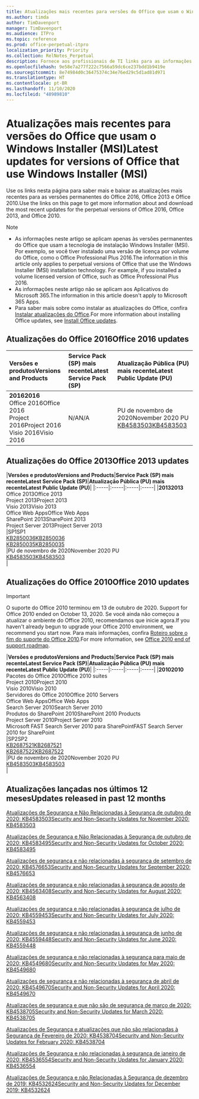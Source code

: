 ```yaml
---
title: Atualizações mais recentes para versões do Office que usam o Windows Installer (MSI)
ms.author: timda
author: TimDavenport
manager: TimDavenport
ms.audience: ITPro
ms.topic: reference
ms.prod: office-perpetual-itpro
localization_priority: Priority
ms.collection: RelNotes_Perpetual
description: Fornece aos profissionais de TI links para as informações de atualização mais recentes para as versões permanentes do Office 2016, Office 2013 e Office 2010
ms.openlocfilehash: 9e58e7a277f222c7566a59dc6ce237bdd1b9419e
ms.sourcegitcommit: 8e74984d0c36475374c34e76ed29c5d1ad81d971
ms.translationtype: HT
ms.contentlocale: pt-BR
ms.lasthandoff: 11/10/2020
ms.locfileid: "48989810"
---
```

# <a name="latest-updates-for-versions-of-office-that-use-windows-installer-msi"></a><span data-ttu-id="f9df4-103">Atualizações mais recentes para versões do Office que usam o Windows Installer (MSI)</span><span class="sxs-lookup"><span data-stu-id="f9df4-103">Latest updates for versions of Office that use Windows Installer (MSI)</span></span>

<span data-ttu-id="f9df4-104">Use os links nesta página para saber mais e baixar as atualizações mais recentes para as versões permanentes do Office 2016, Office 2013 e Office 2010.</span><span class="sxs-lookup"><span data-stu-id="f9df4-104">Use the links on this page to get more information about and download the most recent updates for the perpetual versions of Office 2016, Office 2013, and Office 2010.</span></span>
  
 
> [!NOTE]
> - <span data-ttu-id="f9df4-p101">As informações neste artigo se aplicam apenas às versões permanentes do Office que usam a tecnologia de instalação Windows Installer (MSI). Por exemplo, se você tiver instalado uma versão de licença por volume do Office, como o Office Professional Plus 2016.</span><span class="sxs-lookup"><span data-stu-id="f9df4-p101">The information in this article only applies to perpetual versions of Office that use the Windows Installer (MSI) installation technology. For example, if you installed a volume licensed version of Office, such as Office Professional Plus 2016.</span></span>
> - <span data-ttu-id="f9df4-107">As informações neste artigo não se aplicam aos Aplicativos do Microsoft 365.</span><span class="sxs-lookup"><span data-stu-id="f9df4-107">The information in this article doesn't apply to Microsoft 365 Apps.</span></span>
> - <span data-ttu-id="f9df4-108">Para saber mais sobre como instalar as atualizações do Office, confira [Instalar atualizações do Office](https://support.office.com/article/2ab296f3-7f03-43a2-8e50-46de917611c5).</span><span class="sxs-lookup"><span data-stu-id="f9df4-108">For more information about installing Office updates, see [Install Office updates](https://support.office.com/article/2ab296f3-7f03-43a2-8e50-46de917611c5).</span></span> 


## <a name="office-2016-updates"></a><span data-ttu-id="f9df4-109">Atualizações do Office 2016</span><span class="sxs-lookup"><span data-stu-id="f9df4-109">Office 2016 updates</span></span>

|<span data-ttu-id="f9df4-110">**Versões e produtos**</span><span class="sxs-lookup"><span data-stu-id="f9df4-110">**Versions and Products**</span></span>|<span data-ttu-id="f9df4-111">**Service Pack (SP) mais recente**</span><span class="sxs-lookup"><span data-stu-id="f9df4-111">**Latest Service Pack (SP)**</span></span>|<span data-ttu-id="f9df4-112">**Atualização Pública (PU) mais recente**</span><span class="sxs-lookup"><span data-stu-id="f9df4-112">**Latest Public Update (PU)**</span></span>|
|:-----|:-----|:-----|
|<span data-ttu-id="f9df4-113">**2016**</span><span class="sxs-lookup"><span data-stu-id="f9df4-113">**2016**</span></span> <br/> <span data-ttu-id="f9df4-114">Office 2016</span><span class="sxs-lookup"><span data-stu-id="f9df4-114">Office 2016</span></span>  <br/> <span data-ttu-id="f9df4-115">Project 2016</span><span class="sxs-lookup"><span data-stu-id="f9df4-115">Project 2016</span></span>  <br/> <span data-ttu-id="f9df4-116">Visio 2016</span><span class="sxs-lookup"><span data-stu-id="f9df4-116">Visio 2016</span></span>  <br/> |<span data-ttu-id="f9df4-117">N/A</span><span class="sxs-lookup"><span data-stu-id="f9df4-117">N/A</span></span>  <br/> |<span data-ttu-id="f9df4-118">PU de novembro de 2020</span><span class="sxs-lookup"><span data-stu-id="f9df4-118">November 2020 PU</span></span>  <br/> [<span data-ttu-id="f9df4-119">KB4583503</span><span class="sxs-lookup"><span data-stu-id="f9df4-119">KB4583503</span></span>](https://support.microsoft.com/help/4583503) <br/> |
   
## <a name="office-2013-updates"></a><span data-ttu-id="f9df4-120">Atualizações do Office 2013</span><span class="sxs-lookup"><span data-stu-id="f9df4-120">Office 2013 updates</span></span>

|<span data-ttu-id="f9df4-121">**Versões e produtos**</span><span class="sxs-lookup"><span data-stu-id="f9df4-121">**Versions and Products**</span></span>|<span data-ttu-id="f9df4-122">**Service Pack (SP) mais recente**</span><span class="sxs-lookup"><span data-stu-id="f9df4-122">**Latest Service Pack (SP)**</span></span>|<span data-ttu-id="f9df4-123">**Atualização Pública (PU) mais recente**</span><span class="sxs-lookup"><span data-stu-id="f9df4-123">**Latest Public Update (PU)**</span></span>|
|:-----|:-----|:-----|:-----|
|<span data-ttu-id="f9df4-124">**2013**</span><span class="sxs-lookup"><span data-stu-id="f9df4-124">**2013**</span></span> <br/> <span data-ttu-id="f9df4-125">Office 2013</span><span class="sxs-lookup"><span data-stu-id="f9df4-125">Office 2013</span></span>  <br/> <span data-ttu-id="f9df4-126">Project 2013</span><span class="sxs-lookup"><span data-stu-id="f9df4-126">Project 2013</span></span>  <br/> <span data-ttu-id="f9df4-127">Visio 2013</span><span class="sxs-lookup"><span data-stu-id="f9df4-127">Visio 2013</span></span>  <br/> <span data-ttu-id="f9df4-128">Office Web Apps</span><span class="sxs-lookup"><span data-stu-id="f9df4-128">Office Web Apps</span></span>  <br/> <span data-ttu-id="f9df4-129">SharePoint 2013</span><span class="sxs-lookup"><span data-stu-id="f9df4-129">SharePoint 2013</span></span>  <br/> <span data-ttu-id="f9df4-130">Project Server 2013</span><span class="sxs-lookup"><span data-stu-id="f9df4-130">Project Server 2013</span></span>  <br/> |<span data-ttu-id="f9df4-131">SP1</span><span class="sxs-lookup"><span data-stu-id="f9df4-131">SP1</span></span> <br/> [<span data-ttu-id="f9df4-132">KB2850036</span><span class="sxs-lookup"><span data-stu-id="f9df4-132">KB2850036</span></span>](https://support.microsoft.com/kb/2850036) <br/>[<span data-ttu-id="f9df4-133">KB2850035</span><span class="sxs-lookup"><span data-stu-id="f9df4-133">KB2850035</span></span>](https://support.microsoft.com/kb/2850035) <br/> |<span data-ttu-id="f9df4-134">PU de novembro de 2020</span><span class="sxs-lookup"><span data-stu-id="f9df4-134">November 2020 PU</span></span>  <br/> [<span data-ttu-id="f9df4-135">KB4583503</span><span class="sxs-lookup"><span data-stu-id="f9df4-135">KB4583503</span></span>](https://support.microsoft.com/help/4583503) <br/> |
   
## <a name="office-2010-updates"></a><span data-ttu-id="f9df4-136">Atualizações do Office 2010</span><span class="sxs-lookup"><span data-stu-id="f9df4-136">Office 2010 updates</span></span>
> [!IMPORTANT]
> <span data-ttu-id="f9df4-137">O suporte do Office 2010 terminou em 13 de outubro de 2020. </span><span class="sxs-lookup"><span data-stu-id="f9df4-137">Support for Office 2010 ended on October 13, 2020.</span></span> <span data-ttu-id="f9df4-138">Se você ainda não começou a atualizar o ambiente do Office 2010, recomendamos que inicie agora.</span><span class="sxs-lookup"><span data-stu-id="f9df4-138">If you haven't already begun to upgrade your Office 2010 environment, we recommend you start now.</span></span> <span data-ttu-id="f9df4-139">Para mais informações, confira [Roteiro sobre o fim do suporte do Office 2010](https://docs.microsoft.com/DeployOffice/office-2010-end-support-roadmap).</span><span class="sxs-lookup"><span data-stu-id="f9df4-139">For more information, see [Office 2010 end of support roadmap](https://docs.microsoft.com/DeployOffice/office-2010-end-support-roadmap).</span></span> 

|<span data-ttu-id="f9df4-140">**Versões e produtos**</span><span class="sxs-lookup"><span data-stu-id="f9df4-140">**Versions and Products**</span></span>|<span data-ttu-id="f9df4-141">**Service Pack (SP) mais recente**</span><span class="sxs-lookup"><span data-stu-id="f9df4-141">**Latest Service Pack (SP)**</span></span>|<span data-ttu-id="f9df4-142">**Atualização Pública (PU) mais recente**</span><span class="sxs-lookup"><span data-stu-id="f9df4-142">**Latest Public Update (PU)**</span></span>|
|:-----|:-----|:-----|:-----|
|<span data-ttu-id="f9df4-143">**2010**</span><span class="sxs-lookup"><span data-stu-id="f9df4-143">**2010**</span></span> <br/> <span data-ttu-id="f9df4-144">Pacotes do Office 2010</span><span class="sxs-lookup"><span data-stu-id="f9df4-144">Office 2010 suites</span></span>  <br/> <span data-ttu-id="f9df4-145">Project 2010</span><span class="sxs-lookup"><span data-stu-id="f9df4-145">Project 2010</span></span>  <br/> <span data-ttu-id="f9df4-146">Visio 2010</span><span class="sxs-lookup"><span data-stu-id="f9df4-146">Visio 2010</span></span>  <br/> <span data-ttu-id="f9df4-147">Servidores do Office 2010</span><span class="sxs-lookup"><span data-stu-id="f9df4-147">Office 2010 Servers</span></span>  <br/> <span data-ttu-id="f9df4-148">Office Web Apps</span><span class="sxs-lookup"><span data-stu-id="f9df4-148">Office Web Apps</span></span>  <br/> <span data-ttu-id="f9df4-149">Search Server 2010</span><span class="sxs-lookup"><span data-stu-id="f9df4-149">Search Server 2010</span></span>  <br/> <span data-ttu-id="f9df4-150">Produtos do SharePoint 2010</span><span class="sxs-lookup"><span data-stu-id="f9df4-150">SharePoint 2010 Products</span></span>  <br/> <span data-ttu-id="f9df4-151">Project Server 2010</span><span class="sxs-lookup"><span data-stu-id="f9df4-151">Project Server 2010</span></span>  <br/> <span data-ttu-id="f9df4-152">Microsoft FAST Search Server 2010 para SharePoint</span><span class="sxs-lookup"><span data-stu-id="f9df4-152">FAST Search Server 2010 for SharePoint</span></span>  <br/> |<span data-ttu-id="f9df4-153">SP2</span><span class="sxs-lookup"><span data-stu-id="f9df4-153">SP2</span></span> <br/>[<span data-ttu-id="f9df4-154">KB2687521</span><span class="sxs-lookup"><span data-stu-id="f9df4-154">KB2687521</span></span>](https://support.microsoft.com/kb/2687521) <br/> [<span data-ttu-id="f9df4-155">KB2687522</span><span class="sxs-lookup"><span data-stu-id="f9df4-155">KB2687522</span></span>](https://support.microsoft.com/kb/2687522) <br/> |<span data-ttu-id="f9df4-156">PU de novembro de 2020</span><span class="sxs-lookup"><span data-stu-id="f9df4-156">November 2020 PU</span></span>  <br/> [<span data-ttu-id="f9df4-157">KB4583503</span><span class="sxs-lookup"><span data-stu-id="f9df4-157">KB4583503</span></span>](https://support.microsoft.com/help/4583503) <br/> |
   

   
## <a name="updates-released-in-past-12-months"></a><span data-ttu-id="f9df4-158">Atualizações lançadas nos últimos 12 meses</span><span class="sxs-lookup"><span data-stu-id="f9df4-158">Updates released in past 12 months</span></span>
[<span data-ttu-id="f9df4-159">Atualizações de Segurança e Não Relacionadas à Segurança de outubro de 2020: KB4583503</span><span class="sxs-lookup"><span data-stu-id="f9df4-159">Security and Non-Security Updates for November 2020: KB4583503</span></span>](https://support.microsoft.com/help/4583503)

[<span data-ttu-id="f9df4-160">Atualizações de Segurança e Não Relacionadas à Segurança de outubro de 2020: KB4583495</span><span class="sxs-lookup"><span data-stu-id="f9df4-160">Security and Non-Security Updates for October 2020: KB4583495</span></span>](https://support.microsoft.com/help/4583495)

[<span data-ttu-id="f9df4-161">Atualizações de segurança e não relacionadas à segurança de setembro de 2020: KB4576653</span><span class="sxs-lookup"><span data-stu-id="f9df4-161">Security and Non-Security Updates for September 2020: KB4576653</span></span>](https://support.microsoft.com/help/4576653)

[<span data-ttu-id="f9df4-162">Atualizações de segurança e não relacionadas à segurança de agosto de 2020: KB4563408</span><span class="sxs-lookup"><span data-stu-id="f9df4-162">Security and Non-Security Updates for August 2020: KB4563408</span></span>](https://support.microsoft.com/help/4563408)

[<span data-ttu-id="f9df4-163">Atualizações de segurança e não relacionadas à segurança de julho de 2020: KB4559453</span><span class="sxs-lookup"><span data-stu-id="f9df4-163">Security and Non-Security Updates for July 2020: KB4559453</span></span>](https://support.microsoft.com/help/4559453)

[<span data-ttu-id="f9df4-164">Atualizações de segurança e não relacionadas à segurança de junho de 2020: KB4559448</span><span class="sxs-lookup"><span data-stu-id="f9df4-164">Security and Non-Security Updates for June 2020: KB4559448</span></span>](https://support.microsoft.com/help/4559448)

[<span data-ttu-id="f9df4-165">Atualizações de segurança e não relacionadas à segurança para maio de 2020: KB4549680</span><span class="sxs-lookup"><span data-stu-id="f9df4-165">Security and Non-Security Updates for May 2020: KB4549680</span></span>](https://support.microsoft.com/help/4549680)

[<span data-ttu-id="f9df4-166">Atualizações de segurança e não relacionadas à segurança de abril de 2020: KB4549670</span><span class="sxs-lookup"><span data-stu-id="f9df4-166">Security and Non-Security Updates for April 2020: KB4549670</span></span>](https://support.microsoft.com/help/4549670)

[<span data-ttu-id="f9df4-167">Atualizações de segurança e que não são de segurança de março de 2020: KB4538705</span><span class="sxs-lookup"><span data-stu-id="f9df4-167">Security and Non-Security Updates for March 2020: KB4538705</span></span>](https://support.microsoft.com/help/4538705)

[<span data-ttu-id="f9df4-168">Atualizações de Segurança e atualizações que não são relacionadas à Segurança de Fevereiro de 2020: KB4538704</span><span class="sxs-lookup"><span data-stu-id="f9df4-168">Security and Non-Security Updates for February 2020: KB4538704</span></span>](https://support.microsoft.com/help/4538704)

[<span data-ttu-id="f9df4-169">Atualizações de Segurança e não relacionadas à segurança de janeiro de 2020: KB4536554</span><span class="sxs-lookup"><span data-stu-id="f9df4-169">Security and Non-Security Updates for January 2020: KB4536554</span></span>](https://support.microsoft.com/help/4536554)

[<span data-ttu-id="f9df4-170">Atualizações de Segurança e não Relacionadas à Segurança de dezembro de 2019: KB4532624</span><span class="sxs-lookup"><span data-stu-id="f9df4-170">Security and Non-Security Updates for December 2019: KB4532624</span></span>](https://support.microsoft.com/help/4532624)
 




</br>